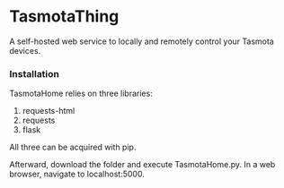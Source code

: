 # TasmotaThing

A self-hosted web service to locally and remotely control your Tasmota devices.

### Installation

TasmotaHome relies on three libraries:

1. requests-html
2. requests
3. flask

All three can be acquired with pip.

Afterward, download the folder and execute TasmotaHome.py. In a web browser, navigate to localhost:5000.
